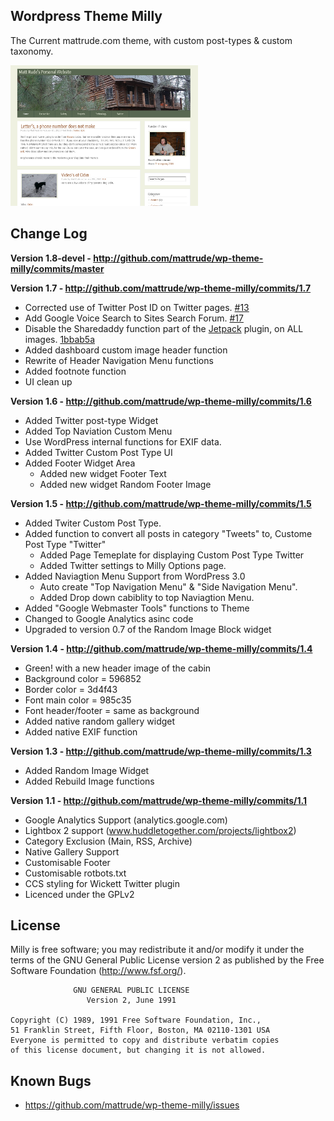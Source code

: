 Wordpress Theme Milly
---------------------

The Current  mattrude.com theme, with custom post-types & custom taxonomy.

![Screenshot](https://github.com/mattrude/wp-theme-milly/raw/master/screenshot.png)

Change Log
----------

**Version 1.8-devel - http://github.com/mattrude/wp-theme-milly/commits/master**

**Version 1.7 - http://github.com/mattrude/wp-theme-milly/commits/1.7**

 * Corrected use of Twitter Post ID on Twitter pages. [#13](https://github.com/mattrude/wp-theme-milly/issues/13)
 * Add Google Voice Search to Sites Search Forum. [#17](https://github.com/mattrude/wp-theme-milly/issues/17)
 * Disable the Sharedaddy function part of the [Jetpack](http://jetpack.me/) plugin, on ALL images. [1bbab5a](https://github.com/mattrude/wp-theme-milly/commit/1bbab5a8e0d15ef325096355fbc851a922b8ce18)
 * Added dashboard custom image header function
 * Rewrite of Header Navigation Menu functions
 * Added footnote function
 * UI clean up


**Version 1.6 - http://github.com/mattrude/wp-theme-milly/commits/1.6**

 * Added Twitter post-type Widget
 * Added Top Naviation Custom Menu
 * Use WordPress internal functions for EXIF data.
 * Added Twitter Custom Post Type UI
 * Added Footer Widget Area
   * Added new widget Footer Text
   * Added new widget Random Footer Image


**Version 1.5 - http://github.com/mattrude/wp-theme-milly/commits/1.5**

 * Added Twiter Custom Post Type.
 * Added function to convert all posts in category "Tweets" to, Custome Post Type "Twitter"
   * Added Page Temeplate for displaying Custom Post Type Twitter
   * Added Twitter settings to Milly Options page.
 * Added Naviagtion Menu Support from WordPress 3.0
   * Auto create "Top Navigation Menu" & "Side Navigation Menu".
   * Added Drop down cabiblity to top Naviagtion Menu.
 * Added "Google Webmaster Tools" functions to Theme
 * Changed to Google Analytics asinc code
 * Upgraded to version 0.7 of the Random Image Block widget


**Version 1.4 - http://github.com/mattrude/wp-theme-milly/commits/1.4**

 * Green! with a new header image of the cabin
  * Background color = 596852
  * Border color = 3d4f43
  * Font main color = 985c35
  * Font header/footer = same as background
 * Added native random gallery widget
 * Added native EXIF function


**Version 1.3 - http://github.com/mattrude/wp-theme-milly/commits/1.3**

 * Added Random Image Widget
 * Added Rebuild Image functions


**Version 1.1 - http://github.com/mattrude/wp-theme-milly/commits/1.1**

 * Google Analytics Support (analytics.google.com)
 * Lightbox 2 support (www.huddletogether.com/projects/lightbox2)
 * Category Exclusion (Main, RSS, Archive)
 * Native Gallery Support
 * Customisable Footer
 * Customisable rotbots.txt
 * CCS styling for Wickett Twitter plugin
 * Licenced under the GPLv2


License
-------
Milly is free software; you may redistribute it and/or modify it under the terms of the GNU General Public License version 2 as published by the Free Software Foundation (http://www.fsf.org/).

                  GNU GENERAL PUBLIC LICENSE
                     Version 2, June 1991
    
    Copyright (C) 1989, 1991 Free Software Foundation, Inc.,
    51 Franklin Street, Fifth Floor, Boston, MA 02110-1301 USA
    Everyone is permitted to copy and distribute verbatim copies
    of this license document, but changing it is not allowed.

Known Bugs
----------
 * https://github.com/mattrude/wp-theme-milly/issues

